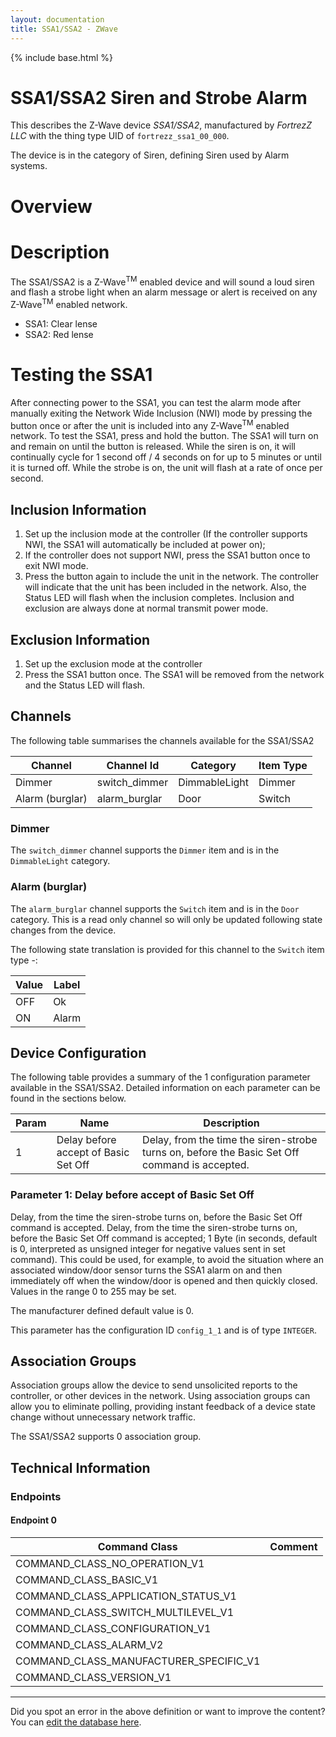 ```yaml
---
layout: documentation
title: SSA1/SSA2 - ZWave
---
```


{% include base.html %}

# SSA1/SSA2 Siren and Strobe Alarm
This describes the Z-Wave device *SSA1/SSA2*, manufactured by *FortrezZ LLC* with the thing type UID of ```fortrezz_ssa1_00_000```.

The device is in the category of Siren, defining Siren used by Alarm systems.

# Overview
Description
===========

The SSA1/SSA2 is a Z-Wave<sup>TM</sup> enabled device and will sound a loud siren and flash a strobe light when an alarm message or alert is received on any Z-Wave<sup>TM</sup> enabled network.

- SSA1: Clear lense
- SSA2: Red lense

Testing the SSA1
================

After connecting power to the SSA1, you can test the alarm mode after manually exiting the Network Wide Inclusion (NWI) mode by pressing the button once or after the unit is included into any Z-Wave<sup>TM</sup> enabled network. To test the SSA1, press and hold the button. The SSA1 will turn on and remain on until the button is released. While the siren is on, it will continually cycle for 1 second off / 4 seconds on for up to 5 minutes or until it is turned off. While the strobe is on, the unit will flash at a rate of once per second.

## Inclusion Information
1. Set up the inclusion mode at the controller (If the controller supports NWI, the SSA1 will automatically be included at power on);
2. If the controller does not support NWI, press the SSA1 button once to exit NWI mode.
3. Press the button again to include the unit in the network. The controller will indicate that the unit has been included in the network. Also, the Status LED will flash when the inclusion completes. Inclusion and exclusion are always done at normal transmit power mode.

## Exclusion Information
1. Set up the exclusion mode at the controller
2. Press the SSA1 button once. The SSA1 will be removed from the network and the Status LED will flash.

## Channels
The following table summarises the channels available for the SSA1/SSA2

| Channel | Channel Id | Category | Item Type |
|---------|------------|----------|-----------|
| Dimmer | switch_dimmer | DimmableLight | Dimmer | 
| Alarm (burglar) | alarm_burglar | Door | Switch | 

### Dimmer
The ```switch_dimmer``` channel supports the ```Dimmer``` item and is in the ```DimmableLight``` category.

### Alarm (burglar)
The ```alarm_burglar``` channel supports the ```Switch``` item and is in the ```Door``` category. This is a read only channel so will only be updated following state changes from the device.

The following state translation is provided for this channel to the ```Switch``` item type -:

| Value | Label     |
|-------|-----------|
| OFF | Ok |
| ON | Alarm |



## Device Configuration
The following table provides a summary of the 1 configuration parameter available in the SSA1/SSA2.
Detailed information on each parameter can be found in the sections below.

| Param | Name  | Description |
|-------|-------|-------------|
| 1 | Delay before accept of Basic Set Off | Delay, from the time the siren-strobe turns on, before the Basic Set Off command is accepted. |

### Parameter 1: Delay before accept of Basic Set Off
Delay, from the time the siren-strobe turns on, before the Basic Set Off command is accepted.
Delay, from the time the siren-strobe turns on, before the Basic Set Off command is accepted; 1 Byte (in seconds, default is 0, interpreted as unsigned integer for negative values sent in set command). This could be used, for example, to avoid the situation where an associated window/door sensor turns the SSA1 alarm on and then immediately off when the window/door is opened and then quickly closed.
Values in the range 0 to 255 may be set.

The manufacturer defined default value is 0.

This parameter has the configuration ID ```config_1_1``` and is of type ```INTEGER```.


## Association Groups
Association groups allow the device to send unsolicited reports to the controller, or other devices in the network. Using association groups can allow you to eliminate polling, providing instant feedback of a device state change without unnecessary network traffic.

The SSA1/SSA2 supports 0 association group.

## Technical Information

### Endpoints

#### Endpoint 0

| Command Class | Comment |
|---------------|---------|
| COMMAND_CLASS_NO_OPERATION_V1| |
| COMMAND_CLASS_BASIC_V1| |
| COMMAND_CLASS_APPLICATION_STATUS_V1| |
| COMMAND_CLASS_SWITCH_MULTILEVEL_V1| |
| COMMAND_CLASS_CONFIGURATION_V1| |
| COMMAND_CLASS_ALARM_V2| |
| COMMAND_CLASS_MANUFACTURER_SPECIFIC_V1| |
| COMMAND_CLASS_VERSION_V1| |

---

Did you spot an error in the above definition or want to improve the content?
You can [edit the database here](http://www.cd-jackson.com/index.php/zwave/zwave-device-database/zwave-device-list/devicesummary/220).
